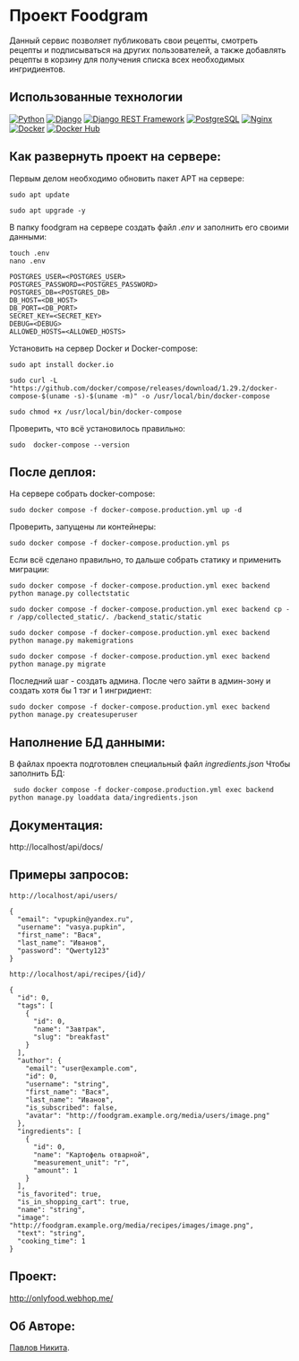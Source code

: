 # **Проект Foodgram**
Данный сервис позволяет публиковать свои рецепты, смотреть рецепты и подписываться на других пользователей, а также добавлять рецепты в корзину для получения списка всех необходимых ингридиентов.

## Использованные технологии

[![Python](https://img.shields.io/badge/-Python-464646?style=flat&logo=Python&logoColor=56C0C0&color=008080)](https://www.python.org/)
[![Django](https://img.shields.io/badge/-Django-464646?style=flat&logo=Django&logoColor=56C0C0&color=008080)](https://www.djangoproject.com/)
[![Django REST Framework](https://img.shields.io/badge/-Django%20REST%20Framework-464646?style=flat&logo=Django%20REST%20Framework&logoColor=56C0C0&color=008080)](https://www.django-rest-framework.org/)
[![PostgreSQL](https://img.shields.io/badge/-PostgreSQL-464646?style=flat&logo=PostgreSQL&logoColor=56C0C0&color=008080)](https://www.postgresql.org/)
[![Nginx](https://img.shields.io/badge/-NGINX-464646?style=flat&logo=NGINX&logoColor=56C0C0&color=008080)](https://nginx.org/ru/)
[![Docker](https://img.shields.io/badge/-Docker-464646?style=flat&logo=Docker&logoColor=56C0C0&color=008080)](https://www.docker.com/)
[![Docker Hub](https://img.shields.io/badge/-Docker%20Hub-464646?style=flat&logo=Docker&logoColor=56C0C0&color=008080)](https://www.docker.com/products/docker-hub)

## Как развернуть проект на сервере:

Первым делом необходимо обновить пакет APT на сервере:

```
sudo apt update
```
```
sudo apt upgrade -y
```

В папку foodgram на сервере создать файл _.env_ и заполнить его своими данными:

```
touch .env
nano .env

POSTGRES_USER=<POSTGRES_USER>
POSTGRES_PASSWORD=<POSTGRES_PASSWORD>
POSTGRES_DB=<POSTGRES_DB>
DB_HOST=<DB_HOST>
DB_PORT=<DB_PORT>
SECRET_KEY=<SECRET_KEY>
DEBUG=<DEBUG>
ALLOWED_HOSTS=<ALLOWED_HOSTS>
```

Установить на сервер Docker и Docker-compose:

```
sudo apt install docker.io
```
```
sudo curl -L "https://github.com/docker/compose/releases/download/1.29.2/docker-compose-$(uname -s)-$(uname -m)" -o /usr/local/bin/docker-compose
```
```
sudo chmod +x /usr/local/bin/docker-compose
```

Проверить, что всё установилось правильно:

```
sudo  docker-compose --version
```

## После деплоя:

На сервере собрать docker-compose:

```
sudo docker compose -f docker-compose.production.yml up -d
```

Проверить, запущены ли контейнеры:

```
sudo docker compose -f docker-compose.production.yml ps
```

Если всё сделано правильно, то дальше собрать статику и применить миграции:

```
sudo docker compose -f docker-compose.production.yml exec backend python manage.py collectstatic
```
```
sudo docker compose -f docker-compose.production.yml exec backend cp -r /app/collected_static/. /backend_static/static
```
```
sudo docker compose -f docker-compose.production.yml exec backend python manage.py makemigrations
```
```
sudo docker compose -f docker-compose.production.yml exec backend python manage.py migrate
```

Последний шаг - создать админа. После чего зайти в админ-зону и создать хотя бы 1 тэг и 1 ингридиент:

```
sudo docker compose -f docker-compose.production.yml exec backend python manage.py createsuperuser
```

## Наполнение БД данными:

В файлах проекта подготовлен специальный файл _ingredients.json_
Чтобы заполнить БД:

```
 sudo docker compose -f docker-compose.production.yml exec backend python manage.py loaddata data/ingredients.json
```

## Документация:

http://localhost/api/docs/

## Примеры запросов:

```
http://localhost/api/users/

{
  "email": "vpupkin@yandex.ru",
  "username": "vasya.pupkin",
  "first_name": "Вася",
  "last_name": "Иванов",
  "password": "Qwerty123"
}
```

```
http://localhost/api/recipes/{id}/

{
  "id": 0,
  "tags": [
    {
      "id": 0,
      "name": "Завтрак",
      "slug": "breakfast"
    }
  ],
  "author": {
    "email": "user@example.com",
    "id": 0,
    "username": "string",
    "first_name": "Вася",
    "last_name": "Иванов",
    "is_subscribed": false,
    "avatar": "http://foodgram.example.org/media/users/image.png"
  },
  "ingredients": [
    {
      "id": 0,
      "name": "Картофель отварной",
      "measurement_unit": "г",
      "amount": 1
    }
  ],
  "is_favorited": true,
  "is_in_shopping_cart": true,
  "name": "string",
  "image": "http://foodgram.example.org/media/recipes/images/image.png",
  "text": "string",
  "cooking_time": 1
}
```

## Проект:

http://onlyfood.webhop.me/

## Об Авторе:

[Павлов Никита](https://github.com/jojo3228).